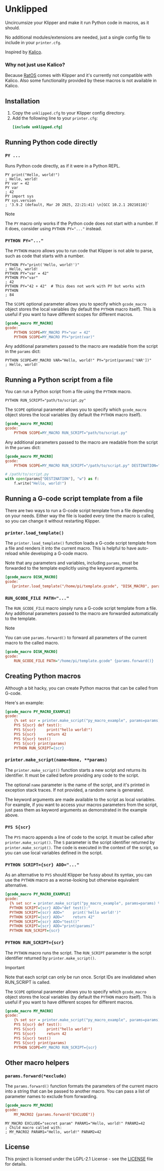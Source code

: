 # Unklipped

Uncircumsize your Klipper and make it run Python code in macros, as it should.

No additional modules/extensions are needed, just a single config file to include in your `printer.cfg`.

Inspired by [Kalico](https://docs.kalico.gg/).

### Why not just use Kalico?

Because [RatOS](https://os.ratrig.com/) comes with Klipper and it's currently not compatible with Kalico. Also some
functionality provided by these macros is not available in Kalico.

## Installation

1. Copy the `unklipped.cfg` to your Klipper config directory.
2. Add the following line to your `printer.cfg`:
    ```ini
    [include unklipped.cfg]
    ```

## Running Python code directly

### `PY ...`

Runs Python code directly, as if it were in a Python REPL.

```gcode
PY print("Hello, world!")
; Hello, world!
PY var = 42
PY var
; 42
PY import sys
PY sys.version
; '3.9.2 (default, Mar 20 2025, 22:21:41) \n[GCC 10.2.1 20210110]'
```

> [!NOTE]
> The `PY` macro only works if the Python code does not start with a number. If it does, consider using
> `PYTHON PY="..."` instead.

### `PYTHON PY="..."`

The `PYTHON` macro allows you to run code that Klipper is not able to parse, such as code that starts with a number.

```gcode
PYTHON PY="print('Hello, world!')"
; Hello, world!
PYTHON PY="var = 42"
PYTHON PY="var"
; 42
PYTHON PY="42 + 42"  # This does not work with PY but works with PYTHON
; 84
```

The `SCOPE` optional parameter allows you to specify which `gcode_macro` object stores the local variables (by default
the `PYTHON` macro itself). This is useful if you want to have different scopes for different macros.

```ini
[gcode_macro MY_MACRO]
gcode:
    PYTHON SCOPE=MY_MACRO PY="var = 42"
    PYTHON SCOPE=MY_MACRO PY="print(var)"
```

Any additional parameters passed to the macro are readable from the script in the `params` dict:

```gcode
PYTHON SCOPE=MY_MACRO VAR="Hello, world!" PY="print(params['VAR'])"
; Hello, world!
```

## Running a Python script from a file

You can run a Python script from a file using the `PYTHON` macro.

```gcode
PYTHON RUN_SCRIPT="path/to/script.py"
```

The `SCOPE` optional parameter allows you to specify which `gcode_macro` object stores the local variables (by default
the `PYTHON` macro itself).

```ini
[gcode_macro MY_MACRO]
gcode:
    PYTHON SCOPE=MY_MACRO RUN_SCRIPT="path/to/script.py"
```

Any additional parameters passed to the macro are readable from the script in the `params` dict:


```ini
[gcode_macro MY_MACRO]
gcode:
    PYTHON SCOPE=MY_MACRO RUN_SCRIPT="/path/to/script.py" DESTINATION="/tmp/hello.txt"
```

```python
# /path/to/script.py
with open(params["DESTINATION"], "w") as f:
    f.write("Hello, world!")
```

## Running a G-code script template from a file

There are two ways to run a G-code script template from a file depending on your needs. Either way the file is loaded
every time the macro is called, so you can change it without restarting Klipper.

### `printer.load_template()`

The `printer.load_template()` function loads a G-code script template from a file and renders it into the current macro.
This is helpful to have auto-reload while developing a G-code macro.

Note that any parameters and variables, including `params`, must be forwarded to the template explicitly using the
keyword arguments.

```ini
[gcode_macro DISK_MACRO]
gcode:
   {printer.load_template("/home/pi/template.gcode", "DISK_MACRO", params=params)}
```

### `RUN_GCODE_FILE PATH="..."`

The `RUN_GCODE_FILE` macro simply runs a G-code script template from a file. Any additional parameters passed to the
macro are forwarded automatically to the template.

>[!NOTE]
> You can use `params.forward()` to forward all parameters of the current macro to the called macro.

```ini
[gcode_macro DISK_MACRO]
gcode:
    RUN_GCODE_FILE PATH="/home/pi/template.gcode" {params.forward()}
```


## Creating Python macros

Although a bit hacky, you can create Python macros that can be called from G-code.

Here's an example:

```ini
[gcode_macro PY_MACRO_EXAMPLE]
gcode:
	{% set scr = printer.make_script("py_macro_example", params=params) %}
	PYS S{scr} def test():
	PYS S{scr}     print("hello world!")
	PYS S{scr}     return 42
	PYS S{scr} test()
	PYS S{scr} print(params)
	PYTHON RUN_SCRIPT={scr}
```

### `printer.make_script(name=None, **params)`

The `printer.make_script()` function starts a new script and returns its identifier. It must be called before providing
any code to the script.

The optional `name` parameter is the name of the script, and it's printed in exception stack traces. If not provided, a
random name is generated.

The keyword arguments are made available to the script as local variables. For example, if you want to access your
macros parameters from the script, just pass them as keyword arguments as demonstrated in the example above.

### `PYS S{scr}`

The `PYS` macro appends a line of code to the script. It must be called after `printer.make_script()`.
The `S` parameter is the script identifier returned by `printer.make_script()`. The code is executed in the context of
the script, so you can use local variables defined in the script.

### `PYTHON SCRIPT={scr} ADD="..."`

As an alternative to `PYS` should Klipper be fussy about its syntax, you can use the `PYTHON` macro as a worse-looking
but otherwise equivalent alternative.

```ini
[gcode_macro PY_MACRO_EXAMPLE]
gcode:
  {% set scr = printer.make_script("py_macro_example", params=params) %}
  PYTHON SCRIPT={scr} ADD="def test():"
  PYTHON SCRIPT={scr} ADD="    print('hello world!')"
  PYTHON SCRIPT={scr} ADD="    return 42"
  PYTHON SCRIPT={scr} ADD="test()"
  PYTHON SCRIPT={scr} ADD="print(params)"
  PYTHON RUN_SCRIPT={scr}
```

### `PYTHON RUN_SCRIPT={scr}`

The `PYTHON` macro runs the script. The `RUN_SCRIPT` parameter is the script identifier returned by
`printer.make_script()`.

>[!IMPORTANT]
> Note that each script can only be run once. Script IDs are invalidated when RUN_SCRIPT is called.

The `SCOPE` optional parameter allows you to specify which `gcode_macro` object stores the local variables (by default
the `PYTHON` macro itself). This is useful if you want to have different scopes for different macros.

```ini
[gcode_macro MY_MACRO]
gcode:
    {% set scr = printer.make_script("py_macro_example", params=params) %}
    PYS S{scr} def test():
    PYS S{scr}     print("hello world!")
    PYS S{scr}     return 42
    PYS S{scr} test()
    PYS S{scr} print(params)
    PYTHON SCOPE=MY_MACRO RUN_SCRIPT={scr}
```

## Other macro helpers

### `params.forward(*exclude)`

The `params.forward()` function formats the parameters of the current macro into a string that can be passed to another
macro. You can pass a list of parameter names to exclude from forwarding.

```ini
[gcode_macro MY_MACRO]
gcode:
    MY_MACRO2 {params.forward("EXCLUDE")}
```

```gcode
MY_MACRO EXCLUDE="secret param" PARAM1="Hello, world!" PARAM2=42
; Child macro called with:
; MY_MACRO2 PARAM1="Hello, world!" PARAM2=42
```

## License

This project is licensed under the LGPL-2.1 License - see the [LICENSE](LICENSE) file for details.
